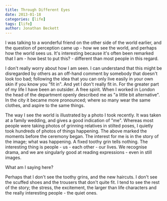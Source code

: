 ```yaml
---
title: Through Different Eyes
date: 2013-01-18
categories: [life]
tags: [life]
author: Jonathan Beckett
---
```


I was talking to a wonderful friend on the other side of the world earlier, and the question of perception came up - how we see the world, and perhaps how the world sees us. It's interesting because it's often been remarked that I am - how best to put this? - different than most people in this regard.

I don't really worry about how I am seen. I can understand that this might be disregarded by others as an off-hand comment by somebody that doesn't look too bad; following the idea that you can only live easily in your own skin if you  know you "fit in". And yet I don't really fit in. For the greater part of my life I have been an outsider. A free spirit. When I worked in London the head of the department openly described me as "a little bit alternative". In the city it became more pronounced; where so many wear the same clothes, and aspire to the same things.

The way I see the world is illustrated by a photo I took recently. It was taken at a family wedding, and gives a good indication of "me". Whereas most people were taking photos of grinning relatives in stilted poses, I quietly took hundreds of photos of things happening. The above marked the moments before the ceremony began. The interest for me is in the story of the image; what was happening. A fixed toothy grin tells nothing. The interesting thing is people - us - each other - our lives. We recognise drama, and we are singularly good at reading expressions - even in still images.

What am I saying here?

Perhaps that I don't see the toothy grins, and the new haircuts. I don't see the scuffed shoes and the trousers that don't quite fit. I tend to see the rest of the story; the stress, the excitement, the larger than life characters and the really interesting people - the quiet ones.